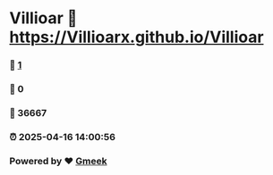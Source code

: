 # Villioar :link: https://Villioarx.github.io/Villioar 
### :page_facing_up: [1](https://Villioarx.github.io/Villioar/tag.html) 
### :speech_balloon: 0 
### :hibiscus: 36667 
### :alarm_clock: 2025-04-16 14:00:56 
### Powered by :heart: [Gmeek](https://github.com/Meekdai/Gmeek)
